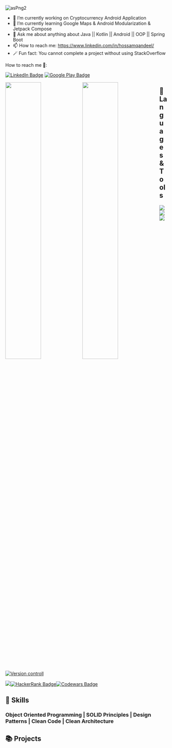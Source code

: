 ![asPng2](https://user-images.githubusercontent.com/63760755/186248846-52ab6cb6-53c2-42cc-8578-407ab461f9dd.png)

- 🔭 I’m currently working on Cryptocurrency Android Application
- 🌱 I’m currently learning Google Maps & Android Modularization & Jetpack Compose
- 💬 Ask me about anything about Java || Kotlin || Android || OOP || Spring Boot
- 📫 How to reach me: https://www.linkedin.com/in/hossamqandeel/
- 🪄 Fun fact: You cannot complete a project without using StackOverflow

How to reach me 📩:

[![LinkedIn Badge](https://img.shields.io/badge/LinkedIn-0077B5?style=for-the-badge&logo=linkedin&logoColor=white)](https://www.linkedin.com/in/hossamqandeel/) [![Google Play Badge](https://img.shields.io/badge/Google_Play-d93d5b?style=for-the-badge&logo=google-play&logoColor=white)](https://www.codewars.com/users/Hossam%20Qandeel)

<img align="left" width="47%" src="https://github-readme-stats.vercel.app/api?username=anuraghazra&show_icons=true&theme=radical"/>
<img align="left" width="47%" src="https://github-readme-stats.vercel.app/api/top-langs/?username=anuraghazra&layout=compact"/>

## 💼 Languages & Tools
[![](https://skillicons.dev/icons?i=java,kotlin,dart,androidstudio&theme=dark)](https://skillicons.dev) 
![](https://file.io/TbYApYWshN76)
[![](https://skillicons.dev/icons?i=idea,flutter,reactivex,firebase,spring,mongodb&theme=dark)](https://skillicons.dev)

[![Version controll](https://skillicons.dev/icons?i=git,github,gitlab&theme=dark)](https://skillicons.dev)

![](https://img.shields.io/badge/Jira-0052CC?style=for-the-badge&logo=Jira&logoColor=white)[![HackerRank Badge](https://img.shields.io/badge/-Hackerrank-2EC866?style=for-the-badge&logo=HackerRank&logoColor=white)](https://www.hackerrank.com/hossamegyqandel?hr_r=1)[![Codewars Badge](https://img.shields.io/badge/Codewars-B1361E?style=for-the-badge&logo=Codewars&logoColor=white)](https://www.codewars.com/users/Hossam%20Qandeel)

## 🎯 Skills
### Object Oriented Programming | SOLID Principles | Design Patterns | Clean Code | Clean Architecture

## 📚 Projects


